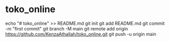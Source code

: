 # toko_online
echo "# toko_online" >> README.md
git init
git add README.md
git commit -m "first commit"
git branch -M main
git remote add origin https://github.com/KenzaAthallah/toko_online.git
git push -u origin main
